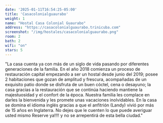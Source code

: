 ```yaml
---
date: '2025-01-11T16:54:25-05:00'
title: 'Casacolonialguaurabo'
weight: 1
name: "Hostal Casa Colonial Guaurabo"
address: "https://casacolonialguaurabo.trinicuba.com"
screenshot: "/img/hostales/casacolonialguaurabo.png"
room: 2
bath: 2
wifi: "on"
stars: 5
---
```


"La casa cuenta ya con más de un siglo de vida pasando por diferentes generaciones de la familia. En el año 2018 comienza un proceso de restauración capital empezando a ser un hostal desde junio del 2019; posee 2 habitaciones que gozan de amplitud y frescura, acompañadas de un exquisito patio donde se disfruta de un buen cóctel, cena o desayuno; la casa gracias a la restauración que se continúa haciendo mantiene la majestuosidad y el confort de la época. Nuestra familia les complace en darles la bienvenida y les promete unas vacaciones inolvidables. En la casa se domina el idioma inglés gracias a que el anfitrión (Landy) vivió por más de 15 años en Inglaterra. No dejes que le cuenten lo que puede averiguar usted mismo Reserve ya!!!! y no se arrepentirá de esta bella ciudad."
